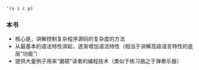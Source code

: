 ```scheme
'(s i c p)
```

### 本书

- 核心是，讲解控制复杂程序源码的复杂度的方法
- 从最基本的语法特性讲起，逐渐增加语法特性（相当于讲解高级语言特性的底层“功能”）
- 提供大量例子用来“磨砺”读者的编程技术（类似于练习曲之于弹奏乐器）
